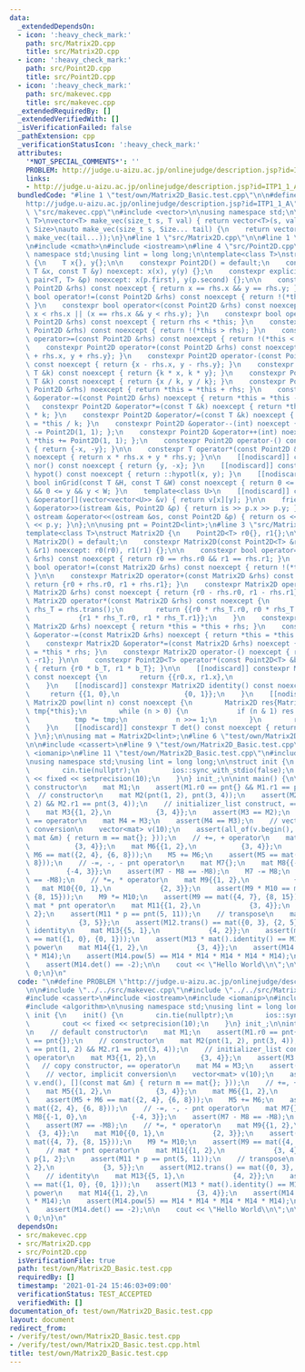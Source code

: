 ```yaml
---
data:
  _extendedDependsOn:
  - icon: ':heavy_check_mark:'
    path: src/Matrix2D.cpp
    title: src/Matrix2D.cpp
  - icon: ':heavy_check_mark:'
    path: src/Point2D.cpp
    title: src/Point2D.cpp
  - icon: ':heavy_check_mark:'
    path: src/makevec.cpp
    title: src/makevec.cpp
  _extendedRequiredBy: []
  _extendedVerifiedWith: []
  _isVerificationFailed: false
  _pathExtension: cpp
  _verificationStatusIcon: ':heavy_check_mark:'
  attributes:
    '*NOT_SPECIAL_COMMENTS*': ''
    PROBLEM: http://judge.u-aizu.ac.jp/onlinejudge/description.jsp?id=ITP1_1_A
    links:
    - http://judge.u-aizu.ac.jp/onlinejudge/description.jsp?id=ITP1_1_A
  bundledCode: "#line 1 \"test/own/Matrix2D_Basic.test.cpp\"\n\n#define PROBLEM \"\
    http://judge.u-aizu.ac.jp/onlinejudge/description.jsp?id=ITP1_1_A\"\n\n#line 1\
    \ \"src/makevec.cpp\"\n#include <vector>\n\nusing namespace std;\n\ntemplate<class\
    \ T>\nvector<T> make_vec(size_t s, T val) { return vector<T>(s, val); }\ntemplate<class...\
    \ Size>\nauto make_vec(size_t s, Size... tail) {\n    return vector<decltype(make_vec(tail...))>(s,\
    \ make_vec(tail...));\n}\n#line 1 \"src/Matrix2D.cpp\"\n\n#line 1 \"src/Point2D.cpp\"\
    \n#include <cmath>\n#include <iostream>\n#line 4 \"src/Point2D.cpp\"\n\nusing\
    \ namespace std;\nusing lint = long long;\n\ntemplate<class T>\nstruct Point2D\
    \ {\n    T x{}, y{};\n\n    constexpr Point2D() = default;\n    constexpr Point2D(const\
    \ T &x, const T &y) noexcept: x(x), y(y) {};\n    constexpr explicit Point2D(const\
    \ pair<T, T> &p) noexcept: x(p.first), y(p.second) {};\n\n    constexpr bool operator==(const\
    \ Point2D &rhs) const noexcept { return x == rhs.x && y == rhs.y; }\n    constexpr\
    \ bool operator!=(const Point2D &rhs) const noexcept { return !(*this == rhs);\
    \ }\n    constexpr bool operator<(const Point2D &rhs) const noexcept { return\
    \ x < rhs.x || (x == rhs.x && y < rhs.y); }\n    constexpr bool operator>(const\
    \ Point2D &rhs) const noexcept { return rhs < *this; }\n    constexpr bool operator<=(const\
    \ Point2D &rhs) const noexcept { return !(*this > rhs); }\n    constexpr bool\
    \ operator>=(const Point2D &rhs) const noexcept { return !(*this < rhs); }\n\n\
    \    constexpr Point2D operator+(const Point2D &rhs) const noexcept { return {x\
    \ + rhs.x, y + rhs.y}; }\n    constexpr Point2D operator-(const Point2D &rhs)\
    \ const noexcept { return {x - rhs.x, y - rhs.y}; }\n    constexpr Point2D operator*(const\
    \ T &k) const noexcept { return {k * x, k * y}; }\n    constexpr Point2D operator/(const\
    \ T &k) const noexcept { return {x / k, y / k}; }\n    constexpr Point2D &operator+=(const\
    \ Point2D &rhs) noexcept { return *this = *this + rhs; }\n    constexpr Point2D\
    \ &operator-=(const Point2D &rhs) noexcept { return *this = *this - rhs; }\n \
    \   constexpr Point2D &operator*=(const T &k) noexcept { return *this = *this\
    \ * k; }\n    constexpr Point2D &operator/=(const T &k) noexcept { return *this\
    \ = *this / k; }\n    constexpr Point2D &operator--(int) noexcept { return *this\
    \ -= Point2D(1, 1); };\n    constexpr Point2D &operator++(int) noexcept { return\
    \ *this += Point2D(1, 1); };\n    constexpr Point2D operator-() const noexcept\
    \ { return {-x, -y}; }\n\n    constexpr T operator*(const Point2D &rhs) const\
    \ noexcept { return x * rhs.x + y * rhs.y; }\n\n    [[nodiscard]] constexpr Point2D\
    \ nor() const noexcept { return {y, -x}; }\n    [[nodiscard]] constexpr long double\
    \ hypot() const noexcept { return ::hypotl(x, y); }\n    [[nodiscard]] constexpr\
    \ bool inGrid(const T &H, const T &W) const noexcept { return 0 <= x && x < H\
    \ && 0 <= y && y < W; }\n    template<class U>\n    [[nodiscard]] constexpr U\
    \ &operator[](vector<vector<U>> &v) { return v[x][y]; }\n\n    friend istream\
    \ &operator>>(istream &is, Point2D &p) { return is >> p.x >> p.y; }\n    friend\
    \ ostream &operator<<(ostream &os, const Point2D &p) { return os << p.x << ' '\
    \ << p.y; }\n};\n\nusing pnt = Point2D<lint>;\n#line 3 \"src/Matrix2D.cpp\"\n\n\
    template<class T>\nstruct Matrix2D {\n    Point2D<T> r0{}, r1{};\n\n    constexpr\
    \ Matrix2D() = default;\n    constexpr Matrix2D(const Point2D<T> &r0, const Point2D<T>\
    \ &r1) noexcept: r0(r0), r1(r1) {};\n\n    constexpr bool operator==(const Matrix2D\
    \ &rhs) const noexcept { return r0 == rhs.r0 && r1 == rhs.r1; }\n    constexpr\
    \ bool operator!=(const Matrix2D &rhs) const noexcept { return !(*this == rhs);\
    \ }\n\n    constexpr Matrix2D operator+(const Matrix2D &rhs) const noexcept {\
    \ return {r0 + rhs.r0, r1 + rhs.r1}; }\n    constexpr Matrix2D operator-(const\
    \ Matrix2D &rhs) const noexcept { return {r0 - rhs.r0, r1 - rhs.r1}; }\n    constexpr\
    \ Matrix2D operator*(const Matrix2D &rhs) const noexcept {\n        const Matrix2D\
    \ rhs_T = rhs.trans();\n        return {{r0 * rhs_T.r0, r0 * rhs_T.r1},\n    \
    \            {r1 * rhs_T.r0, r1 * rhs_T.r1}};\n    }\n    constexpr Matrix2D &operator+=(const\
    \ Matrix2D &rhs) noexcept { return *this = *this + rhs; }\n    constexpr Matrix2D\
    \ &operator-=(const Matrix2D &rhs) noexcept { return *this = *this - rhs; }\n\
    \    constexpr Matrix2D &operator*=(const Matrix2D &rhs) noexcept { return *this\
    \ = *this * rhs; }\n    constexpr Matrix2D operator-() noexcept { return {-r0,\
    \ -r1}; }\n\n    constexpr Point2D<T> operator*(const Point2D<T> &b_T) const noexcept\
    \ { return {r0 * b_T, r1 * b_T}; }\n\n    [[nodiscard]] constexpr Matrix2D trans()\
    \ const noexcept {\n        return {{r0.x, r1.x},\n                {r0.y, r1.y}};\n\
    \    }\n    [[nodiscard]] constexpr Matrix2D identity() const noexcept {\n   \
    \     return {{1, 0},\n                {0, 1}};\n    }\n    [[nodiscard]] constexpr\
    \ Matrix2D pow(lint n) const noexcept {\n        Matrix2D res{Matrix2D().identity()},\
    \ tmp{*this};\n        while (n > 0) {\n            if (n & 1) res *= tmp;\n \
    \           tmp *= tmp;\n            n >>= 1;\n        }\n        return res;\n\
    \    }\n    [[nodiscard]] constexpr T det() const noexcept { return r0 * r1.nor();\
    \ }\n};\n\nusing mat = Matrix2D<lint>;\n#line 6 \"test/own/Matrix2D_Basic.test.cpp\"\
    \n\n#include <cassert>\n#line 9 \"test/own/Matrix2D_Basic.test.cpp\"\n#include\
    \ <iomanip>\n#line 11 \"test/own/Matrix2D_Basic.test.cpp\"\n#include <algorithm>\n\
    \nusing namespace std;\nusing lint = long long;\n\nstruct init {\n    init() {\n\
    \        cin.tie(nullptr);\n        ios::sync_with_stdio(false);\n        cout\
    \ << fixed << setprecision(10);\n    }\n} init_;\n\nint main() {\n\n    // default\
    \ constructor\n    mat M1;\n    assert(M1.r0 == pnt{} && M1.r1 == pnt{});\n  \
    \  // constructor\n    mat M2(pnt(1, 2), pnt(3, 4));\n    assert(M2.r0 == pnt(1,\
    \ 2) && M2.r1 == pnt(3, 4));\n    // initializer_list construct, == operator\n\
    \    mat M3{{1, 2},\n           {3, 4}};\n    assert(M3 == M2);\n    // copy constructor,\
    \ == operator\n    mat M4 = M3;\n    assert(M4 == M3);\n    // vector, implicit\
    \ conversion\n    vector<mat> v(10);\n    assert(all_of(v.begin(), v.end(), [](const\
    \ mat &m) { return m == mat{}; }));\n    // +=, + operator\n    mat M5{{1, 2},\n\
    \           {3, 4}};\n    mat M6{{1, 2},\n           {3, 4}};\n    assert(M5 +\
    \ M6 == mat({2, 4}, {6, 8}));\n    M5 += M6;\n    assert(M5 == mat({2, 4}, {6,\
    \ 8}));\n    // -=, -, - pnt operator\n    mat M7{};\n    mat M8{{-1, 0},\n  \
    \         {-4, 3}};\n    assert(M7 - M8 == -M8);\n    M7 -= M8;\n    assert(M7\
    \ == -M8);\n    // *=, * operator\n    mat M9{{1, 2},\n           {3, 4}};\n \
    \   mat M10{{0, 1},\n            {2, 3}};\n    assert(M9 * M10 == mat({4, 7},\
    \ {8, 15}));\n    M9 *= M10;\n    assert(M9 == mat({4, 7}, {8, 15}));\n    //\
    \ mat * pnt operator\n    mat M11{{1, 2},\n            {3, 4}};\n    pnt p{1,\
    \ 2};\n    assert(M11 * p == pnt(5, 11));\n    // transpose\n    mat M12{{0, 2},\n\
    \            {3, 5}};\n    assert(M12.trans() == mat({0, 3}, {2, 5}));\n    //\
    \ identity\n    mat M13{{5, 1},\n            {4, 2}};\n    assert(mat().identity()\
    \ == mat({1, 0}, {0, 1}));\n    assert(M13 * mat().identity() == M13);\n    //\
    \ power\n    mat M14{{1, 2},\n            {3, 4}};\n    assert(M14.pow(2) == M14\
    \ * M14);\n    assert(M14.pow(5) == M14 * M14 * M14 * M14 * M14);\n    // determinant\n\
    \    assert(M14.det() == -2);\n\n    cout << \"Hello World\\n\";\n\n    return\
    \ 0;\n}\n"
  code: "\n#define PROBLEM \"http://judge.u-aizu.ac.jp/onlinejudge/description.jsp?id=ITP1_1_A\"\
    \n\n#include \"../../src/makevec.cpp\"\n#include \"../../src/Matrix2D.cpp\"\n\n\
    #include <cassert>\n#include <iostream>\n#include <iomanip>\n#include <vector>\n\
    #include <algorithm>\n\nusing namespace std;\nusing lint = long long;\n\nstruct\
    \ init {\n    init() {\n        cin.tie(nullptr);\n        ios::sync_with_stdio(false);\n\
    \        cout << fixed << setprecision(10);\n    }\n} init_;\n\nint main() {\n\
    \n    // default constructor\n    mat M1;\n    assert(M1.r0 == pnt{} && M1.r1\
    \ == pnt{});\n    // constructor\n    mat M2(pnt(1, 2), pnt(3, 4));\n    assert(M2.r0\
    \ == pnt(1, 2) && M2.r1 == pnt(3, 4));\n    // initializer_list construct, ==\
    \ operator\n    mat M3{{1, 2},\n           {3, 4}};\n    assert(M3 == M2);\n \
    \   // copy constructor, == operator\n    mat M4 = M3;\n    assert(M4 == M3);\n\
    \    // vector, implicit conversion\n    vector<mat> v(10);\n    assert(all_of(v.begin(),\
    \ v.end(), [](const mat &m) { return m == mat{}; }));\n    // +=, + operator\n\
    \    mat M5{{1, 2},\n           {3, 4}};\n    mat M6{{1, 2},\n           {3, 4}};\n\
    \    assert(M5 + M6 == mat({2, 4}, {6, 8}));\n    M5 += M6;\n    assert(M5 ==\
    \ mat({2, 4}, {6, 8}));\n    // -=, -, - pnt operator\n    mat M7{};\n    mat\
    \ M8{{-1, 0},\n           {-4, 3}};\n    assert(M7 - M8 == -M8);\n    M7 -= M8;\n\
    \    assert(M7 == -M8);\n    // *=, * operator\n    mat M9{{1, 2},\n         \
    \  {3, 4}};\n    mat M10{{0, 1},\n            {2, 3}};\n    assert(M9 * M10 ==\
    \ mat({4, 7}, {8, 15}));\n    M9 *= M10;\n    assert(M9 == mat({4, 7}, {8, 15}));\n\
    \    // mat * pnt operator\n    mat M11{{1, 2},\n            {3, 4}};\n    pnt\
    \ p{1, 2};\n    assert(M11 * p == pnt(5, 11));\n    // transpose\n    mat M12{{0,\
    \ 2},\n            {3, 5}};\n    assert(M12.trans() == mat({0, 3}, {2, 5}));\n\
    \    // identity\n    mat M13{{5, 1},\n            {4, 2}};\n    assert(mat().identity()\
    \ == mat({1, 0}, {0, 1}));\n    assert(M13 * mat().identity() == M13);\n    //\
    \ power\n    mat M14{{1, 2},\n            {3, 4}};\n    assert(M14.pow(2) == M14\
    \ * M14);\n    assert(M14.pow(5) == M14 * M14 * M14 * M14 * M14);\n    // determinant\n\
    \    assert(M14.det() == -2);\n\n    cout << \"Hello World\\n\";\n\n    return\
    \ 0;\n}\n"
  dependsOn:
  - src/makevec.cpp
  - src/Matrix2D.cpp
  - src/Point2D.cpp
  isVerificationFile: true
  path: test/own/Matrix2D_Basic.test.cpp
  requiredBy: []
  timestamp: '2021-01-24 15:46:03+09:00'
  verificationStatus: TEST_ACCEPTED
  verifiedWith: []
documentation_of: test/own/Matrix2D_Basic.test.cpp
layout: document
redirect_from:
- /verify/test/own/Matrix2D_Basic.test.cpp
- /verify/test/own/Matrix2D_Basic.test.cpp.html
title: test/own/Matrix2D_Basic.test.cpp
---
```

